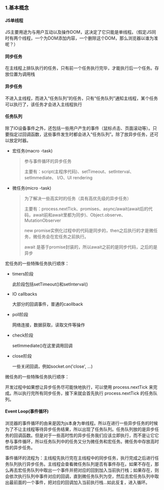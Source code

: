 ### 1.基本概念

#### JS单线程

JS主要用途为与用户互动以及操作DOM，这决定了它只能是单线程。（假定JS同时有两个线程，一个为DOM添加内容，一个删除这个DOM，那么浏览器以谁为准呢？）

#### 同步任务

在主线程上排队执行的任务，只有前一个任务执行完毕，才能执行后一个任务。存放位置为调用栈

#### 异步任务

不进入主线程，而进入“任务队列”的任务，只有“任务队列”通知主线程，某个任务可以执行了，该任务才会进入主线程执行

#### 任务队列

除了IO设备事件之外，还包括一些用户产生的事件（鼠标点击、页面滚动等）。只要指定过回调函数，这些事件发生时都会进入“任务队列”。除了放异步任务，还可以放定时器。

- 宏任务(macro -task)

  > 参与事件循环的异步任务
  >
  > 主要有：script(主程序代码)、setTimeout、setInterval、setImmediate、 I/O、UI rendering

- 微任务(micro -task)

  > 为了解决一些高实时的任务（具有高优先级的异步任务）
  >
  > 主要有：process.nextTick、promises、async/await(await后的代码，await前和await里都为同步)、Object.observe、MutationObserver
  >
  > new promise实例化过程中的代码是同步的，then之后执行的才是微任务，微任务会在宏任务之前执行。
  >
  > await 是基于promise封装的，所以await之前的是同步代码，之后的是异步

宏任务的一些特殊任务执行顺序：

- timers阶段

  此阶段包括setTimeout()和setInterval()

- IO callbacks

  大部分的回调事件，普通的caollback

- poll阶段

  网络连接，数据获取，读取文件等操作

- check阶段

  setImmediate()在这里调用回调

- close阶段

   一些关闭回调，例如socket.on('close', ...)

微任务的一些特殊任务执行顺序：

开发过程中如果想让异步任务尽可能快地执行，可以使用 process.nextTick 来完成。所以执行完所有同步任务，接下来就会首先执行 process.nextTick 的任务队列。

#### Event Loop(事件循环)

浏览器的事件循环的由来是因为js本身为单线程。所以在进行一些异步任务的时候为了不让主线程等待异步任务结果，所以出现了任务队列。任务队列放的是异步任务的回调函数。但是对于一些高时性的异步任务我们应该立即执行，而不是让它它参与事件循环，所以任务队列中的任务又分为微任务和宏任务。微任务中存放高时性的异步任务。

事件循环的流程为：主线程先执行完在主线程中的同步任务，执行完成之后进行任务队列执行异步任务。主线程会查看微任务队列是否有事件存在。如果不存在，那么再去宏任务队列中取出一个事件并把对应的回到加入当前执行栈；如果存在，则会依次执行队列中事件对应的回调，直到微任务队列为空，然后去宏任务队列中取出最前面的一个事件，把对应的回调加入当前执行栈...如此反复，进入循环。



